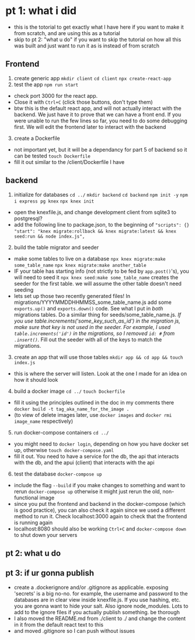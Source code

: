# pt 1: what i did
- this is the totorial to get exactly what I have here if you want to make it from scratch, and are using this as a tutorial
- skip to pt 2: "what u do" if you want to skip the tutorial on how all this was built and just want to run it as is instead of from scratch
## Frontend
1. create generic app
`mkdir client`
`cd client`
`npx create-react-app`
2. test the app
`npm run start` 
- check port 3000 for the react app.
- Close it with `Ctrl+C` (click those buttons, don't type them)
- btw this is the default react app, and will not actually interact with the backend. We just have it to prove that we can have a front end. If you were unable to run the few lines so far, you need to do some debugging first. We will edit the frontend later to interact with the backend
3. create a Dockerfile
- not important yet, but it will be a dependancy for part 5 of backend so it can be tested
`touch Dockerfile`
- fill it out similar to the /client/Dockerfile I have
## backend
1. initialize for databases
`cd ../`
`mkdir backend`
`cd backend`
`npm init -y`
`npm i express pg knex`
`npx knex init`
- open the knexfile.js, and change development client from sqlite3 to postgresql?
- add the following line to package.json, to the beginning of `"scripts": {}`
`"start": "knex migrate:rollback && knex migrate:latest && knex seed:run && node index.js",`
2. build the table migrator and seeder
- make some tables to live on a database
`npx knex migrate:make some_table_name`
`npx knex migrate:make another_table`
- IF your table has starting info (not strictly to be fed by `app.post()`'s), you will need to seed it
`npx knex seed:make some_table_name` creates the seeder for the first table. we will assume the other table doesn't need seeding
- lets set up those two recently generated files! In migrations/YYYYMMDDHHMMSS_some_table_name.js add some `exports.up()` and `exports.down()` code. See what I put in _both_ migrations tables. Do a similar thing for seeds/some_table_name.js. *If you use table.increments('some_key_such_as_id') in the migration js, make sure that key is not used in the seeder. For example, I used `table.increments('id')` in the migrations, so I removed `id: #` from `.insert()`.* Fill out the seeder with all of the keys to match the migrations.
3. create an app that will use those tables
`mkdir app && cd app && touch index.js` 
- this is where the server will listen. Look at the one I made for an idea on how it should look
4. build a docker image
`cd ../`
`touch Dockerfile` 
- fill it using the principles outlined in the doc in my comments there
`docker build -t tag_aka_name_for_the_image .`
- (to view of delete images later, use `docker images` and `docker rmi image_name` respectively)
5. run docker-compose containers
`cd ../`
- you might need to `docker login`, depending on how you have docker set up, otherwise
`touch docker-compose.yaml`
- fill it out. You need to have a service for the db, the api that interacts with the db, and the apui (client) that interacts with the api
6. test the database
`docker-compose up` 
- include the flag `--build` if you make changes to something and want to rerun `docker-compose up` otherwise it might just rerun the old, non-functional image
- since you put the frontend and backend in the docker-compose (which is good practice), you can also check it again since we used a different method to run it. Check localhost:3000 again to check that the frontend is running again
- localhost:8080 should also be working
`Ctrl+C` and `docker-compose down` to shut down your servers
<!-- not done bc backend isn't showing anything -->
## pt 2: what u do
<!-- stuff to get it working right off the bat -->
## pt 3: if ur gonna publish
- create a .dockerignore and/or .gitignore as applicable. exposing 'secrets' is a big no-no. for example, the username and password to the databases are in clear view inside knexfile.js. If you use hashing, etc. you are gonna want to hide your salt. Also ignore node_modules. Lots to add to the ignore files if you actually publish something. be thorough
- I also moved the README.md from ./client to ./ and change the content in it from the default react text to this
- and moved .gitignore so I can push without issues